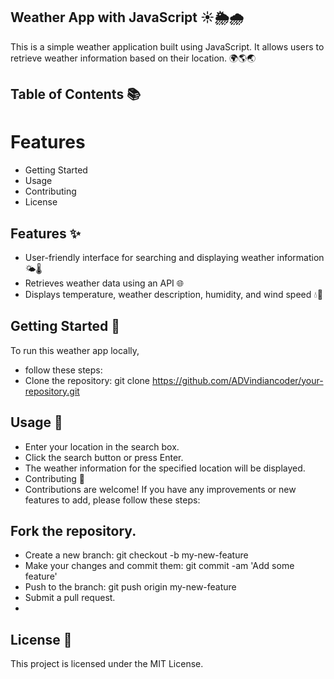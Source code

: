 
## Weather App with JavaScript ☀️🌦️🌧️
This is a simple weather application built using JavaScript. It allows users to retrieve weather information based on their location. 🌍🌎🌏

## Table of Contents 📚
# Features
- Getting Started
- Usage
- Contributing
- License
## Features ✨
- User-friendly interface for searching and displaying weather information 🌤️🌡️
- Retrieves weather data using an API 🌐
- Displays temperature, weather description, humidity, and wind speed 💧💨

## Getting Started 🚀
To run this weather app locally,
- follow these steps:
- Clone the repository: git clone https://github.com/ADVindiancoder/your-repository.git

## Usage 📝
- Enter your location in the search box.
- Click the search button or press Enter.
- The weather information for the specified location will be displayed.
- Contributing 🤝
- Contributions are welcome! If you have any improvements or new features to add, please follow these steps:

## Fork the repository.
- Create a new branch: git checkout -b my-new-feature
- Make your changes and commit them: git commit -am 'Add some feature'
- Push to the branch: git push origin my-new-feature
- Submit a pull request.
- 
## License 📃
This project is licensed under the MIT License.

